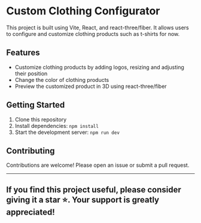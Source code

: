 # Custom Clothing Configurator

This project is built using Vite, React, and react-three/fiber. It allows users to configure and customize clothing products such as t-shirts for now.

## Features

- Customize clothing products by adding logos, resizing and adjusting their position
- Change the color of clothing products
- Preview the customized product in 3D using react-three/fiber

## Getting Started

1. Clone this repository
2. Install dependencies: `npm install`
3. Start the development server: `npm run dev`

## Contributing

Contributions are welcome! Please open an issue or submit a pull request.

---
If you find this project useful, please consider giving it a star ⭐. Your support is greatly appreciated!
---
